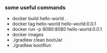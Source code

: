 ### some useful commands

- docker build hello-world .
- docker tag hello-world hello-world:0.0.1
- docker run -p 8080:8080 hello-world:0.0.1
- docker images
- ./gradlew clean bootJar
- ./gradlew bootRun
